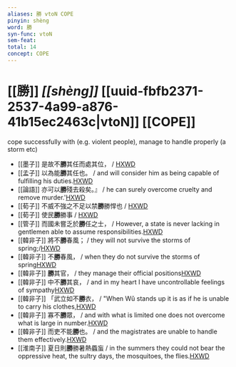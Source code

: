 ```yaml
---
aliases: 勝 vtoN COPE
pinyin: shèng
word: 勝
syn-func: vtoN
sem-feat: 
total: 14
concept: COPE 
---
```

# [[勝]] *[[shèng]]*  [[uuid-fbfb2371-2537-4a99-a876-41b15ec2463c|vtoN]] [[COPE]]
cope successfully with (e.g. violent people), manage to handle properly (a storm etc)
 - [[墨子]] 是故不**勝**其任而處其位，
                     / [HXWD](https://hxwd.org/textview.html?location=CH1a0938_CHANT_001-5a.6)
 - [[孟子]] 以為能**勝**其任也。 / and will consider him as being capable of fulfilling his duties.[HXWD](https://hxwd.org/textview.html?location=KR1h0001_tls_002-53a.7)
 - [[論語]] 亦可以**勝**殘去殺矣。』 / he can surely overcome cruelty and remove murder.'[HXWD](https://hxwd.org/textview.html?location=KR1h0004_tls_013-18a.4)
 - [[荀子]] 不威不強之不足以禁**勝**勝悍也 / [HXWD](https://hxwd.org/textview.html?location=KR3a0002_tls_010-11a.6)
 - [[荀子]] 使民**勝**勝事 / [HXWD](https://hxwd.org/textview.html?location=KR3a0002_tls_010-3a.18)
 - [[管子]] 而國未嘗乏於**勝**任之士， / However, a state is never lacking in gentlemen able to assume responsibilities.[HXWD](https://hxwd.org/textview.html?location=KR3c0001_tls_010-113a.5)
 - [[韓非子]] 將不**勝**春風； / they will not survive the storms of spring;/[HXWD](https://hxwd.org/textview.html?location=KR3c0005_tls_008-43a.5)
 - [[韓非子]] 不**勝**春風， / when they do not survive the storms of spring[HXWD](https://hxwd.org/textview.html?location=KR3c0005_tls_008-43a.6)
 - [[韓非子]] **勝**其官， / they manage their official positions[HXWD](https://hxwd.org/textview.html?location=KR3c0005_tls_027-3a.3)
 - [[韓非子]] 中不**勝**其哀， / and in my heart I have uncontrollable feelings of sympathy[HXWD](https://hxwd.org/textview.html?location=KR3c0005_tls_032-80a.8)
 - [[韓非子]] 「武立如不**勝**衣， / "When Wǔ stands up it is as if he is unable to carry his clothes,[HXWD](https://hxwd.org/textview.html?location=KR3c0005_tls_033-90a.8)
 - [[韓非子]] 寡不**勝**眾， / and with what is limited one does not overcome what is large in number.[HXWD](https://hxwd.org/textview.html?location=KR3c0005_tls_038-43a.3)
 - [[韓非子]] 而吏不能**勝**也。 / and the magistrates are unable to handle them effectively.[HXWD](https://hxwd.org/textview.html?location=KR3c0005_tls_049-35a.5)
 - [[淮南子]] 夏日則**勝**勝暑熱蟁䖟 / in the summers they could not bear the oppressive heat, the sultry days, the mosquitoes, the flies.[HXWD](https://hxwd.org/textview.html?location=KR3j0010_tls_013-2a.4)